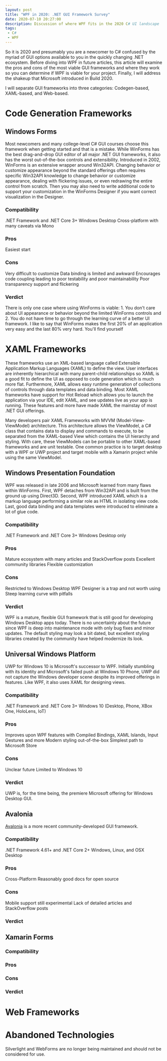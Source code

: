 ```yaml
---
layout: post
title: "WPF in 2020: .NET GUI Framework Survey"
date: 2020-07-10 20:27:00
description: Discussion of where WPF fits in the 2020 C# UI landscape
tags:
 - C#
 - WPF
---
```


So it is 2020 and presumably you are a newcomer to C# confused by the myriad of GUI options available to you in the quickly changing .NET ecosystem. Before diving into WPF in future articles, this article will examine the pros and cons of the most viable GUI frameworks and where they work so you can determine if WPF is viable for your project. Finally, I will address the shakeup that Microsoft introduced in Build 2020.

I will separate GUI frameworks into three categories: Codegen-based, XAML-based, and Web-based.

# Code Generation Frameworks

## Windows Forms
Most newcomers and many college-level C# GUI courses choose this framework when getting started and that is a mistake. While WinForms has the best drag-and-drop GUI editor of all major .NET GUI frameworks, it also has the worst out-of-the-box controls and extensibility. Introduced in 2002, WinForms is an extensive wrapper around Win32API. Changing behavior or customize appearance beyond the standard offerings often requires specific Win32API knowledge to change behavior or customize appearance, dealing with flickering issues, or even redrawing the entire control from scratch. Then you may also need to write additional code to support your customization in the WinForms Designer if you want correct visualization in the Designer.

### Compatibility
.NET Framework and .NET Core 3+
Windows Desktop
Cross-platform with many caveats via Mono

### Pros
Easiest start

### Cons
Very difficult to customize
Data binding is limited and awkward
Encourages code coupling leading to poor testability and poor maintainability
Poor transparency support and flickering

### Verdict
There is only one case where using WinForms is viable: 1. You don't care about UI appearance or behavior beyond the limited WinForms controls and 2. You do not have time to go through the learning curve of a better UI framework. I like to say that WinForms makes the first 20% of an application very easy and the last 80% very hard. You'll find yourself 

# XAML Frameworks
These frameworks use an XML-based language called Extensible Application Markup Languages (XAML) to define the view. User interfaces are inherently hierarchical with many parent-child relationships so XAML is a good fit to define the UI as opposed to code generation which is much more flat. Furthermore, XAML allows easy runtime generation of collections of controls through data templates and data binding. Most XAML frameworks have support for Hot Reload which allows you to launch the application via your IDE, edit XAML, and see updates live as your app is running. These features and more have made XAML the mainstay of most .NET GUI offerings.

Many developers pair XAML Frameworks with MVVM (Model-View-ViewModel) architecture. This architecture allows the ViewModel, a C# class that contains data to display and commands to execute, to be separated from the XAML-based View which contains the UI hierarchy and styling. With care, these ViewModels can be portable to other XAML-based frameworks and are unit testable. One common practice is to target desktop with a WPF or UWP project and target mobile with a Xamarin project while using the same ViewModel.

## Windows Presentation Foundation
WPF was released in late 2006 and Microsoft learned from many flaws within WinForms. First, WPF detaches from Win32API and is built from the ground up using Direct3D. Second, WPF introduced XAML which is a markup language performing a similar role as HTML in isolating view code. Last, good data binding and data templates were introduced to eliminate a lot of glue code.

### Compatibility
.NET Framework and .NET Core 3+
Windows Desktop only

### Pros
Mature ecosystem with many articles and StackOverflow posts
Excellent community libraries
Flexible customization

### Cons
Restricted to Windows Desktop
WPF Designer is a trap and not worth using
Steep learning curve with pitfalls

### Verdict
WPF is a mature, flexible GUI framework that is still good for developing Windows Desktop apps today. There is no uncertainty about the future since WPF is deep into maintenance mode with only bug fixes and minor updates. The default styling may look a bit dated, but excellent styling libraries created by the community have helped modernize its look.

## Universal Windows Platform
UWP for Windows 10 is Microsoft's successor to WPF. Initially stumbling with its identity and Microsoft's failed push at Windows 10 Phone, UWP did not capture the Windows developer scene despite its improved offerings in features. Like WPF, it also uses XAML for designing views.

### Compatibility
.NET Framework and .NET Core 3+
Windows 10 (Desktop, Phone, XBox One, HoloLens, IoT)

### Pros
Improves upon WPF features with Compiled Bindings, XAML Islands, Input Gestures and more
Modern styling out-of-the-box
Simplest path to Microsoft Store

### Cons
Unclear future
Limited to Windows 10

### Verdict
UWP is, for the time being, the premiere Microsoft offering for Windows Desktop GUI.

## Avalonia
[Avalonia](http://avaloniaui.net/) is a more recent community-developed GUI framework. 

### Compatibility
.NET Framework 4.61+ and .NET Core 2+
Windows, Linux, and OSX Desktop

### Pros
Cross-Platform
Reasonably good docs for open source

### Cons
Mobile support still experimental
Lack of detailed articles and StackOverflow posts

### Verdict

## Xamarin Forms


### Compatibility

### Pros

### Cons

### Verdict

# Web Frameworks

# Abandoned Technologies
Silverlight and WebForms are no longer being maintained and should not be considered for use.